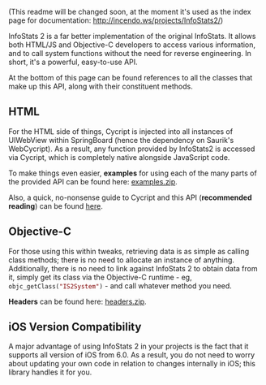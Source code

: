 (This readme will be changed soon, at the moment it's used as the index page for documentation: http://incendo.ws/projects/InfoStats2/)

InfoStats 2 is a far better implementation of the original InfoStats. It allows both HTML/JS and Objective-C developers to access various information, and to call system functions without the need for reverse engineering. In short, it's a powerful, easy-to-use API.

At the bottom of this page can be found references to all the classes that make up this API, along with their constituent methods.

HTML
----

For the HTML side of things, Cycript is injected into all instances of UIWebView within SpringBoard (hence the dependency on Saurik's WebCycript). As a result, any function provided by InfoStats2 is accessed via Cycript, which is completely native alongside JavaScript code.

To make things even easier, <b>examples</b> for using each of the many parts of the provided API can be found here: <a href="downloads/Example widgets.zip">examples.zip</a>.

Also, a quick, no-nonsense guide to Cycript and this API (<b>recommended reading</b>) can be found <a href="api_intro_html.html">here</a>.

Objective-C
-----------

For those using this within tweaks, retrieving data is as simple as calling class methods; there is no need to allocate an instance of anything. Additionally, there is no need to link against InfoStats 2 to obtain data from it, simply get its class via the Objective-C runtime - eg, <code>objc_getClass(<span style="color:#800000">"IS2System"</span>)</code> - and call whatever method you need.

<b>Headers</b> can be found here: <a href="downloads/Headers.zip">headers.zip</a>.

iOS Version Compatibility
------------------------

A major advantage of using InfoStats 2 in your projects is the fact that it supports all version of iOS from 6.0. As a result, you do not need to worry about updating your own code in relation to changes internally in iOS; this library handles it for you.
